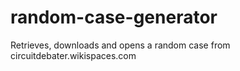 # random-case-generator
Retrieves, downloads and opens a random case from circuitdebater.wikispaces.com

